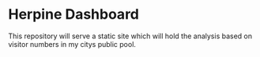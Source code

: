 # Herpine Dashboard

This repository will serve a static site which will hold the analysis based on visitor numbers in my citys public pool.
